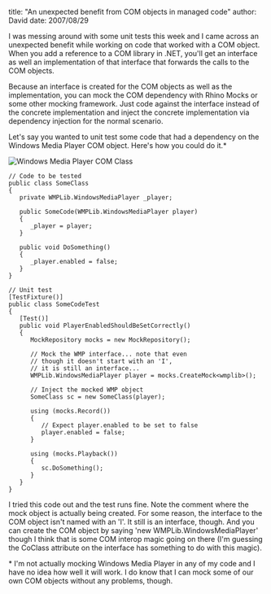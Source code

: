 
title: "An unexpected benefit from COM objects in managed code"
author: David
date: 2007/08/29

I was messing around with some unit tests this week and I came across an unexpected benefit while working on code that worked with a COM object. When you add a reference to a COM library in .NET, you'll get an interface as well an implementation of that interface that forwards the calls to the COM objects.

Because an interface is created for the COM objects as well as the implementation, you can mock the COM dependency with Rhino Mocks or some other mocking framework. Just code against the interface instead of the concrete implementation and inject the concrete implementation via dependency injection for the normal scenario. 

Let's say you wanted to unit test some code that had a dependency on the Windows Media Player COM object. Here's how you could do it.\* 

![Windows Media Player COM Class](http://www.mohundro.com/blog/content/binary/WindowsLiveWriter/AnunexpectedbenefitfromCOMobjectsinmanag_E99E/image_1.png) 

    // Code to be tested
    public class SomeClass
    {
       private WMPLib.WindowsMediaPlayer _player;

       public SomeCode(WMPLib.WindowsMediaPlayer player)
       {
          _player = player;
       }

       public void DoSomething()
       {
          _player.enabled = false;
       }
    }

    // Unit test
    [TestFixture()]
    public class SomeCodeTest
    {
       [Test()]
       public void PlayerEnabledShouldBeSetCorrectly()
       {
          MockRepository mocks = new MockRepository();

          // Mock the WMP interface... note that even
          // though it doesn't start with an 'I', 
          // it is still an interface...
          WMPLib.WindowsMediaPlayer player = mocks.CreateMock<wmplib>();

          // Inject the mocked WMP object
          SomeClass sc = new SomeClass(player);

          using (mocks.Record())
          {
             // Expect player.enabled to be set to false
             player.enabled = false;
          }

          using (mocks.Playback())
          {
             sc.DoSomething();
          }
       }
    }

I tried this code out and the test runs fine. Note the comment where the mock object is actually being created. For some reason, the interface to the COM object isn't named with an 'I'. It still is an interface, though. And you can create the COM object by saying 'new WMPLib.WindowsMediaPlayer' though I think that is some COM interop magic going on there (I'm guessing the CoClass attribute on the interface has something to do with this magic).

\* I'm not actually mocking Windows Media Player in any of my code and I have no idea how well it will work. I do know that I can mock some of our own COM objects without any problems, though.
